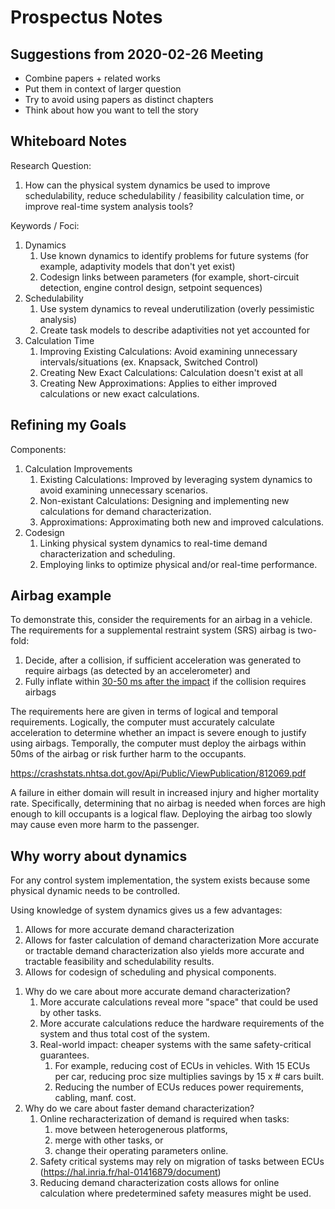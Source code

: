 # Prospectus Notes

## Suggestions from 2020-02-26 Meeting

- Combine papers + related works
- Put them in context of larger question
- Try to avoid using papers as distinct chapters
- Think about how you want to tell the story

## Whiteboard Notes

Research Question:

1. How can the physical system dynamics be used to improve schedulability, reduce schedulability / feasibility calculation time, or improve real-time system analysis tools?

Keywords / Foci:

1. Dynamics
   1. Use known dynamics to identify problems for future systems (for example, adaptivity models that don't yet exist)
   2. Codesign links between parameters (for example, short-circuit detection, engine control design, setpoint sequences)
2. Schedulability
   1. Use system dynamics to reveal underutilization (overly pessimistic analysis)
   2. Create task models to describe adaptivities not yet accounted for
3. Calculation Time
   1. Improving Existing Calculations: Avoid examining unnecessary intervals/situations (ex. Knapsack, Switched Control)
   2. Creating New Exact Calculations: Calculation doesn't exist at all
   3. Creating New Approximations: Applies to either improved calculations or new exact calculations.

## Refining my Goals

Components:

1. Calculation Improvements
   1. Existing Calculations: Improved by leveraging system dynamics to avoid examining unnecessary scenarios.
   2. Non-existant Calculations: Designing and implementing new calculations for demand characterization.
   3. Approximations: Approximating both new and improved calculations.
2. Codesign
   1. Linking physical system dynamics to real-time demand characterization and scheduling.
   2. Employing links to optimize physical and/or real-time performance.

## Airbag example

To demonstrate this, consider the requirements for an airbag in a vehicle.
The requirements for a supplemental restraint system (SRS) airbag is two-fold:
1) Decide, after a collision, if sufficient acceleration was generated to require airbags (as detected by an accelerometer) and
2) Fully inflate within [30-50 ms after the impact](https://www.nhtsa.gov/sites/nhtsa.dot.gov/files/rev_report_0.pdf) if the collision requires airbags

The requirements here are given in terms of logical and temporal requirements.
Logically, the computer must accurately calculate acceleration to determine whether an impact is severe enough to justify using airbags.
Temporally, the computer must deploy the airbags within 50ms of the airbag or risk further harm to the occupants.

https://crashstats.nhtsa.dot.gov/Api/Public/ViewPublication/812069.pdf

A failure in either domain will result in increased injury and higher mortality rate.
Specifically, determining that no airbag is needed when forces are high enough to kill occupants is a logical flaw.
Deploying the airbag too slowly may cause even more harm to the passenger.

## Why worry about dynamics

For any control system implementation, the system exists because some physical dynamic needs to be controlled.

Using knowledge of system dynamics gives us a few advantages:
1) Allows for more accurate demand characterization
2) Allows for faster calculation of demand characterization
More accurate or tractable demand characterization also yields more accurate and tractable feasibility and schedulability results.
3) Allows for codesign of scheduling and physical components.

1. Why do we care about more accurate demand characterization?
   1. More accurate calculations reveal more "space" that could be used by other tasks.
   2. More accurate calculations reduce the hardware requirements of the system and thus total cost of the system.
   3. Real-world impact: cheaper systems with the same safety-critical guarantees.
      1. For example, reducing cost of ECUs in vehicles. With 15 ECUs per car, reducing proc size multiplies savings by 15 x # cars built.
      2. Reducing the number of ECUs reduces power requirements, cabling, manf. cost.
2. Why do we care about faster demand characterization?
   1. Online recharacterization of demand is required when tasks:
      1. move between heterogenerous platforms,
      2. merge with other tasks, or
      3. change their operating parameters online.
   2. Safety critical systems may rely on migration of tasks between ECUs (https://hal.inria.fr/hal-01416879/document)
   3. Reducing demand characterization costs allows for online calculation where predetermined safety measures might be used.